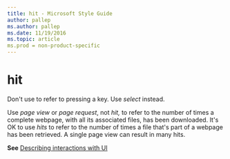 ```yaml
---
title: hit - Microsoft Style Guide
author: pallep
ms.author: pallep
ms.date: 11/19/2016
ms.topic: article
ms.prod = non-product-specific
---
```


# hit

Don't use to refer to pressing a key. Use *select* instead. 

Use *page view* or *page request*, not *hit,* to refer to the number of times a complete webpage, with all its associated files, has been downloaded. It's OK to use *hits* to
refer to the number of times a file that's part of a webpage has been
retrieved. A single page view can result in many hits. 

**See** [Describing interactions with UI](/style-guide/procedures-instructions/describing-interactions-with-ui)
